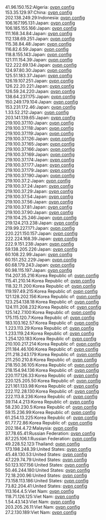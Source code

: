 41.96.150.152:Algeria: [ovpn config](vpn/41_96_150_152.ovpn)  
153.35.129.97:China: [ovpn config](vpn/153_35_129_97.ovpn)  
202.138.249.29:Indonesia: [ovpn config](vpn/202_138_249_29.ovpn)  
106.167.195.131:Japan: [ovpn config](vpn/106_167_195_131.ovpn)  
106.185.155.166:Japan: [ovpn config](vpn/106_185_155_166.ovpn)  
111.168.34.84:Japan: [ovpn config](vpn/111_168_34_84.ovpn)  
112.138.69.251:Japan: [ovpn config](vpn/112_138_69_251.ovpn)  
115.38.84.48:Japan: [ovpn config](vpn/115_38_84_48.ovpn)  
116.82.6.59:Japan: [ovpn config](vpn/116_82_6_59.ovpn)  
118.8.155.143:Japan: [ovpn config](vpn/118_8_155_143.ovpn)  
121.111.154.39:Japan: [ovpn config](vpn/121_111_154_39.ovpn)  
122.222.69.134:Japan: [ovpn config](vpn/122_222_69_134.ovpn)  
124.97.80.30:Japan: [ovpn config](vpn/124_97_80_30.ovpn)  
125.51.183.37:Japan: [ovpn config](vpn/125_51_183_37.ovpn)  
126.19.107.251:Japan: [ovpn config](vpn/126_19_107_251.ovpn)  
126.22.20.221:Japan: [ovpn config](vpn/126_22_20_221.ovpn)  
126.59.24.220:Japan: [ovpn config](vpn/126_59_24_220.ovpn)  
138.64.237.175:Japan: [ovpn config](vpn/138_64_237_175.ovpn)  
150.249.179.104:Japan: [ovpn config](vpn/150_249_179_104.ovpn)  
153.231.172.46:Japan: [ovpn config](vpn/153_231_172_46.ovpn)  
1.33.52.212:Japan: [ovpn config](vpn/1_33_52_212.ovpn)  
203.141.139.65:Japan: [ovpn config](vpn/203_141_139_65.ovpn)  
219.100.37.110:Japan: [ovpn config](vpn/219_100_37_110.ovpn)  
219.100.37.118:Japan: [ovpn config](vpn/219_100_37_118.ovpn)  
219.100.37.119:Japan: [ovpn config](vpn/219_100_37_119.ovpn)  
219.100.37.126:Japan: [ovpn config](vpn/219_100_37_126.ovpn)  
219.100.37.165:Japan: [ovpn config](vpn/219_100_37_165.ovpn)  
219.100.37.166:Japan: [ovpn config](vpn/219_100_37_166.ovpn)  
219.100.37.169:Japan: [ovpn config](vpn/219_100_37_169.ovpn)  
219.100.37.174:Japan: [ovpn config](vpn/219_100_37_174.ovpn)  
219.100.37.177:Japan: [ovpn config](vpn/219_100_37_177.ovpn)  
219.100.37.179:Japan: [ovpn config](vpn/219_100_37_179.ovpn)  
219.100.37.190:Japan: [ovpn config](vpn/219_100_37_190.ovpn)  
219.100.37.2:Japan: [ovpn config](vpn/219_100_37_2.ovpn)  
219.100.37.24:Japan: [ovpn config](vpn/219_100_37_24.ovpn)  
219.100.37.29:Japan: [ovpn config](vpn/219_100_37_29.ovpn)  
219.100.37.54:Japan: [ovpn config](vpn/219_100_37_54.ovpn)  
219.100.37.56:Japan: [ovpn config](vpn/219_100_37_56.ovpn)  
219.100.37.81:Japan: [ovpn config](vpn/219_100_37_81.ovpn)  
219.100.37.90:Japan: [ovpn config](vpn/219_100_37_90.ovpn)  
219.104.25.246:Japan: [ovpn config](vpn/219_104_25_246.ovpn)  
219.124.213.238:Japan: [ovpn config](vpn/219_124_213_238.ovpn)  
219.99.227.171:Japan: [ovpn config](vpn/219_99_227_171.ovpn)  
220.221.150.157:Japan: [ovpn config](vpn/220_221_150_157.ovpn)  
222.224.168.39:Japan: [ovpn config](vpn/222_224_168_39.ovpn)  
222.9.151.238:Japan: [ovpn config](vpn/222_9_151_238.ovpn)  
59.138.205.226:Japan: [ovpn config](vpn/59_138_205_226.ovpn)  
60.108.22.99:Japan: [ovpn config](vpn/60_108_22_99.ovpn)  
60.151.252.229:Japan: [ovpn config](vpn/60_151_252_229.ovpn)  
60.68.179.243:Japan: [ovpn config](vpn/60_68_179_243.ovpn)  
60.98.115.197:Japan: [ovpn config](vpn/60_98_115_197.ovpn)  
114.207.35.216:Korea Republic of: [ovpn config](vpn/114_207_35_216.ovpn)  
115.41.210.14:Korea Republic of: [ovpn config](vpn/115_41_210_14.ovpn)  
118.32.11.200:Korea Republic of: [ovpn config](vpn/118_32_11_200.ovpn)  
119.197.49.215:Korea Republic of: [ovpn config](vpn/119_197_49_215.ovpn)  
121.128.202.156:Korea Republic of: [ovpn config](vpn/121_128_202_156.ovpn)  
123.254.138.18:Korea Republic of: [ovpn config](vpn/123_254_138_18.ovpn)  
124.111.208.232:Korea Republic of: [ovpn config](vpn/124_111_208_232.ovpn)  
125.142.7.100:Korea Republic of: [ovpn config](vpn/125_142_7_100.ovpn)  
175.115.120.7:Korea Republic of: [ovpn config](vpn/175_115_120_7.ovpn)  
183.103.162.57:Korea Republic of: [ovpn config](vpn/183_103_162_57.ovpn)  
1.223.113.29:Korea Republic of: [ovpn config](vpn/1_223_113_29.ovpn)  
1.233.119.24:Korea Republic of: [ovpn config](vpn/1_233_119_24.ovpn)  
1.254.120.183:Korea Republic of: [ovpn config](vpn/1_254_120_183.ovpn)  
210.100.217.214:Korea Republic of: [ovpn config](vpn/210_100_217_214.ovpn)  
211.184.46.106:Korea Republic of: [ovpn config](vpn/211_184_46_106.ovpn)  
211.218.243.179:Korea Republic of: [ovpn config](vpn/211_218_243_179.ovpn)  
211.250.210.8:Korea Republic of: [ovpn config](vpn/211_250_210_8.ovpn)  
218.150.36.105:Korea Republic of: [ovpn config](vpn/218_150_36_105.ovpn)  
218.154.94.136:Korea Republic of: [ovpn config](vpn/218_154_94_136.ovpn)  
220.117.126.33:Korea Republic of: [ovpn config](vpn/220_117_126_33.ovpn)  
220.125.205.50:Korea Republic of: [ovpn config](vpn/220_125_205_50.ovpn)  
221.161.133.98:Korea Republic of: [ovpn config](vpn/221_161_133_98.ovpn)  
222.112.28.130:Korea Republic of: [ovpn config](vpn/222_112_28_130.ovpn)  
222.113.8.236:Korea Republic of: [ovpn config](vpn/222_113_8_236.ovpn)  
39.114.4.213:Korea Republic of: [ovpn config](vpn/39_114_4_213.ovpn)  
58.230.230.5:Korea Republic of: [ovpn config](vpn/58_230_230_5.ovpn)  
59.15.236.99:Korea Republic of: [ovpn config](vpn/59_15_236_99.ovpn)  
61.254.13.225:Korea Republic of: [ovpn config](vpn/61_254_13_225.ovpn)  
61.77.72.86:Korea Republic of: [ovpn config](vpn/61_77_72_86.ovpn)  
202.184.4.72:Malaysia: [ovpn config](vpn/202_184_4_72.ovpn)  
37.78.65.41:Russian Federation: [ovpn config](vpn/37_78_65_41.ovpn)  
87.225.106.1:Russian Federation: [ovpn config](vpn/87_225_106_1.ovpn)  
49.228.52.123:Thailand: [ovpn config](vpn/49_228_52_123.ovpn)  
173.198.248.39:United States: [ovpn config](vpn/173_198_248_39.ovpn)  
45.48.130.53:United States: [ovpn config](vpn/45_48_130_53.ovpn)  
47.229.74.79:United States: [ovpn config](vpn/47_229_74_79.ovpn)  
50.123.107.156:United States: [ovpn config](vpn/50_123_107_156.ovpn)  
50.46.244.180:United States: [ovpn config](vpn/50_46_244_180.ovpn)  
72.18.200.96:United States: [ovpn config](vpn/72_18_200_96.ovpn)  
73.158.113.186:United States: [ovpn config](vpn/73_158_113_186.ovpn)  
73.82.204.41:United States: [ovpn config](vpn/73_82_204_41.ovpn)  
113.164.4.5:Viet Nam: [ovpn config](vpn/113_164_4_5.ovpn)  
118.71.126.125:Viet Nam: [ovpn config](vpn/118_71_126_125.ovpn)  
1.54.43.143:Viet Nam: [ovpn config](vpn/1_54_43_143.ovpn)  
203.205.26.11:Viet Nam: [ovpn config](vpn/203_205_26_11.ovpn)  
27.2.130.189:Viet Nam: [ovpn config](vpn/27_2_130_189.ovpn)  
